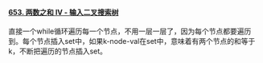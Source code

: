 #### [653. 两数之和 IV - 输入二叉搜索树](https://leetcode.cn/problems/two-sum-iv-input-is-a-bst/)

直接一个while循环遍历每一个节点，不用一层一层了，因为每个节点都要遍历到。每个节点插入set中，如果k-node-val在set中，意味着有两个节点的和等于k，不断把遍历的节点插入set。